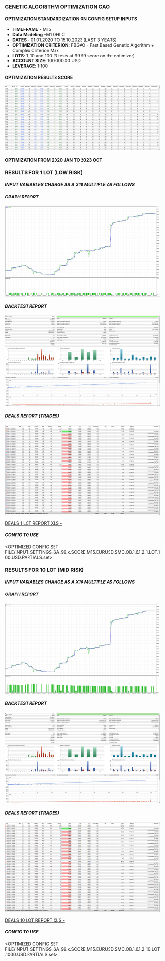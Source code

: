### GENETIC ALGORITHM OPTIMIZATION GAO
#### OPTIMIZATION STANDARDIZATION ON CONFIG SETUP INPUTS
 - **TIMEFRAME** - M15
 - **Data Modeling** -M1 OHLC
 - **DATES** - 01.01.2020 TO 15.10.2023 (LAST 3 YEARS)
 - **OPTIMIZATION CRITERION**: FBGAO - Fast Based Genetic Algorithm + Complex Criterion Max
 - **LOTS**: 1, 10 and 100 (3 tests at 99.99 score on the optimizer)
 - **ACCOUNT SIZE**: 100,000.00 USD
 - **LEVERAGE**: 1:100

#### OPTIMIZATION RESULTS SCORE
![OPTIMIZER RESULTS SCORE](REPORTS/OPTIMIZATION_SCREENSHOT.png)

#### OPTIMIZATION FROM 2020 JAN TO 2023 OCT

### RESULTS FOR 1 LOT (LOW RISK)
##### INPUT VARIABLES CHANGE AS A X10 MULTIPLE AS FOLLOWS

##### GRAPH REPORT
![GRAPH 1 LOT REPORT -](REPORTS/GRAPH_1_LOTS_100.USD_PARTIALS.png)
##### BACKTEST REPORT
![BACKTEST 1 LOT REPORT -](REPORTS/BACKTEST_1_LOTS_100.USD_PARTIALS.png)
##### DEALS REPORT (TRADES)
![DEALS 1 LOT REPORT - ](REPORTS/DEALS_1_LOTS_100.USD_PARTIALS.png)

[DEALS 1 LOT REPORT XLS - ](REPORTS/ReportTester-1051916509-1LOT.100.USD.PARTIALS.xlsx)

##### CONFIG TO USE
<OPTIMIZED CONFIG SET FILE/INPUT_SETTINGS_GA_99.x.SCORE.M15.EURUSD.SMC.OB.1.6.1.2_1.LOT.100.USD.PARTIALS.set>

### RESULTS FOR 10 LOT (MID RISK)
##### INPUT VARIABLES CHANGE AS A X10 MULTIPLE AS FOLLOWS

##### GRAPH REPORT
![GRAPH 10 LOT REPORT -](REPORTS/GRAPH_10_LOTS_1000USD_PARTIALS.png)
##### BACKTEST REPORT
![BACKTEST 10 LOT REPORT -](REPORTS/BACKTEST_10_LOTS_1000USD_PARTIALS.png)
##### DEALS REPORT (TRADES)
![DEALS 10 LOT REPORT - ](REPORTS/DEALS_10_LOTS_1000.USD_PARTIALS.png)

[DEALS 10 LOT REPORT XLS - ](REPORTS/ReportTester-1051916509-10LOT.1000.USD.PARTIALS.xlsx)

##### CONFIG TO USE
<OPTIMIZED CONFIG SET FILE/INPUT_SETTINGS_GA_99.x.SCORE.M15.EURUSD.SMC.OB.1.6.1.2_10.LOT.1000.USD.PARTIALS.set>